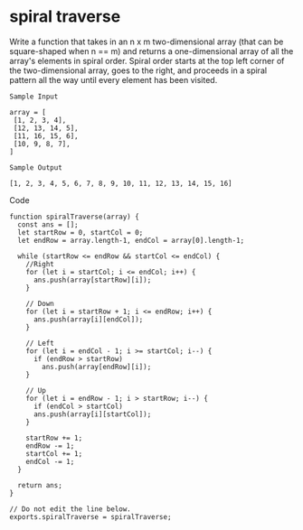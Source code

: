 # spiral traverse

Write a function that takes in an n x m two-dimensional array (that can be square-shaped when n == m)
and returns a one-dimensional array of all the array's elements in spiral order.
Spiral order starts at the top left corner of the two-dimensional array, goes to the right, and proceeds in a
spiral pattern all the way until every element has been visited.

```
Sample Input

array = [
 [1, 2, 3, 4],
 [12, 13, 14, 5],
 [11, 16, 15, 6],
 [10, 9, 8, 7],
]

Sample Output

[1, 2, 3, 4, 5, 6, 7, 8, 9, 10, 11, 12, 13, 14, 15, 16]

```

Code

```
function spiralTraverse(array) {
  const ans = [];
  let startRow = 0, startCol = 0;
  let endRow = array.length-1, endCol = array[0].length-1;

  while (startRow <= endRow && startCol <= endCol) {
    //Right
    for (let i = startCol; i <= endCol; i++) {
      ans.push(array[startRow][i]);
    }

    // Down
    for (let i = startRow + 1; i <= endRow; i++) {
      ans.push(array[i][endCol]);
    }

    // Left
    for (let i = endCol - 1; i >= startCol; i--) {
      if (endRow > startRow)
        ans.push(array[endRow][i]);
    }

    // Up
    for (let i = endRow - 1; i > startRow; i--) {
      if (endCol > startCol)
      ans.push(array[i][startCol]);
    }

    startRow += 1;
    endRow -= 1;
    startCol += 1;
    endCol -= 1;
  }

  return ans;
}

// Do not edit the line below.
exports.spiralTraverse = spiralTraverse;
```
